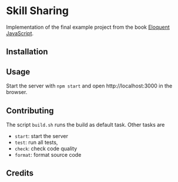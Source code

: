 # Skill Sharing

Implementation of the final example project from the book
[Eloquent JavaScript](https://eloquentjavascript.net).

## Installation

## Usage

Start the server with `npm start` and open http://localhost:3000 in the browser.

## Contributing

The script `build.sh` runs the build as default task. Other tasks are

-   `start`: start the server
-   `test`: run all tests,
-   `check`: check code quality
-   `format`: format source code

## Credits
